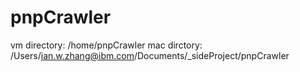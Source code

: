 # pnpCrawler

vm directory: /home/pnpCrawler
mac dirctory: /Users/ian.w.zhang@ibm.com/Documents/_sideProject/pnpCrawler
